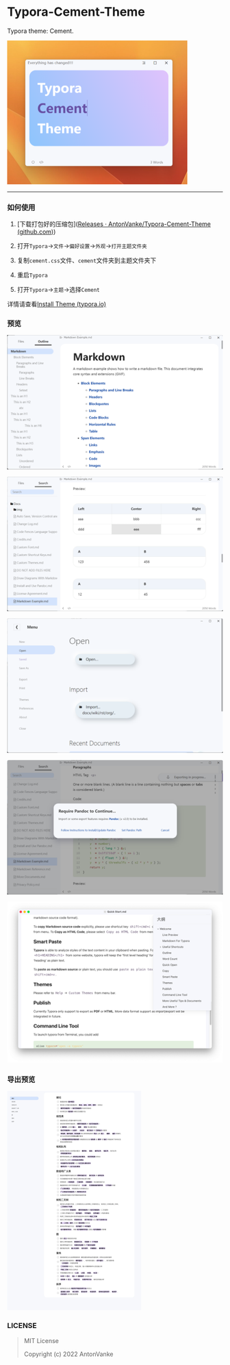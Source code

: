 # Typora-Cement-Theme
Typora theme: Cement.

<img src="./images/cement.png" alt="cement" style="zoom: 50%;" />

---

### 如何使用

1. [下载打包好的压缩包]([Releases · AntonVanke/Typora-Cement-Theme (github.com)](https://github.com/AntonVanke/Typora-Cement-Theme/releases/))

2. 打开`Typora`->`文件`->`偏好设置`->`外观`->`打开主题文件夹`

3. 复制`cement.css`文件、`cement`文件夹到主题文件夹下

4. 重启`Typora`

5. 打开`Typora`->`主题`->选择`Cement`

详情请查看[Install Theme (typora.io)](https://theme.typora.io/doc/Install-Theme/)

### 预览

![](images/img_12.png)

![](images/img_13.png)

![](images/img_14.png)

![](images/img_15.png)

![](images/img_16.png)

### 导出预览

<img src="images/img_17.png" alt="img_17" style="zoom:50%;" />

### LICENSE

> MIT License
>
> Copyright (c) 2022 AntonVanke
